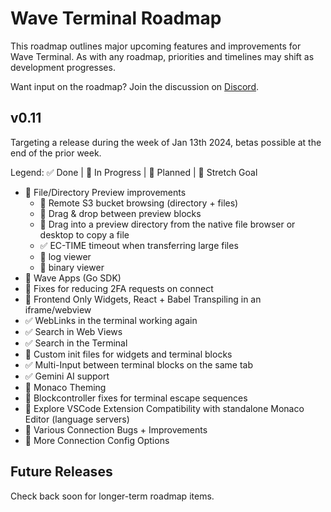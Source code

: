 # Wave Terminal Roadmap

This roadmap outlines major upcoming features and improvements for Wave Terminal. As with any roadmap, priorities and timelines may shift as development progresses.

Want input on the roadmap? Join the discussion on [Discord](https://discord.gg/XfvZ334gwU).

## v0.11

Targeting a release during the week of Jan 13th 2024, betas possible at the end of the prior week.

Legend: ✅ Done | 🔧 In Progress | 🔷 Planned | 🤞 Stretch Goal

- 🔷 File/Directory Preview improvements
  - 🔷 Remote S3 bucket browsing (directory + files)
  - 🔷 Drag & drop between preview blocks
  - 🔷 Drag into a preview directory from the native file browser or desktop to copy a file
  - ✅ EC-TIME timeout when transferring large files
  - 🤞 log viewer
  - 🤞 binary viewer
- 🔷 Wave Apps (Go SDK)
- 🔷 Fixes for reducing 2FA requests on connect
- 🔷 Frontend Only Widgets, React + Babel Transpiling in an iframe/webview
- ✅ WebLinks in the terminal working again
- ✅ Search in Web Views
- ✅ Search in the Terminal
- 🔷 Custom init files for widgets and terminal blocks
- ✅ Multi-Input between terminal blocks on the same tab
- ✅ Gemini AI support
- 🔷 Monaco Theming
- 🤞 Blockcontroller fixes for terminal escape sequences
- 🤞 Explore VSCode Extension Compatibility with standalone Monaco Editor (language servers)
- 🔷 Various Connection Bugs + Improvements
- 🔧 More Connection Config Options

## Future Releases

Check back soon for longer-term roadmap items.
